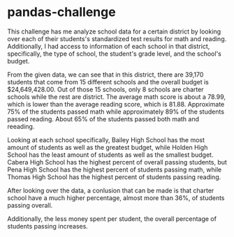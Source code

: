 # pandas-challenge

This challenge has me analyze school data for a certain district by looking over each of their students's standardized test results for math and reading. Additionally, I had access to information of each school in that district, specifically, the type of school, the student's grade level, and the school's budget.

From the given data, we can see that in this district, there are 39,170 students that come from 15 different schools and the overall budget is $24,649,428.00. Out of those 15 schools, only 8 schools are charter schools while the rest are district. The average math score is about a 78.99, which is lower than the average reading score, which is 81.88. Approximate 75% of the students passed math while approximately 89% of the students passed reading. About 65% of the students passed both math and reeading.

Looking at each school specifically, Bailey High School has the most amount of students as well as the greatest budget, while Holden High School has the least amount of students as well as the smallest budget. Cabera High School has the highest percent of overall passing students, but Pena High School has the highest percent of students passing math, while Thomas High School has the highest percent of students passing reading.

After looking over the data, a conlusion that can be made is that charter school have a much higher percentage, almost more than 36%, of students passing overall. 

Additionally, the less money spent per student, the overall percentage of students passing increases. 
